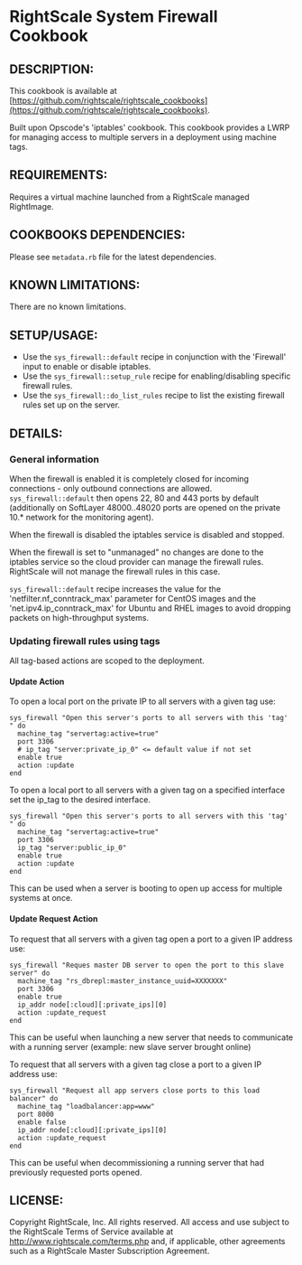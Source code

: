 # RightScale System Firewall Cookbook

## DESCRIPTION:

This cookbook is available at [https://github.com/rightscale/rightscale_cookbooks](https://github.com/rightscale/rightscale_cookbooks).

Built upon Opscode's 'iptables' cookbook. This cookbook provides a LWRP for
managing access to multiple servers in a deployment using machine tags.

## REQUIREMENTS:

Requires a virtual machine launched from a RightScale managed RightImage.

## COOKBOOKS DEPENDENCIES:

Please see `metadata.rb` file for the latest dependencies.

## KNOWN LIMITATIONS:

There are no known limitations.

## SETUP/USAGE:

* Use the `sys_firewall::default` recipe in conjunction with the
  'Firewall' input to enable or disable iptables.
* Use the `sys_firewall::setup_rule` recipe for enabling/disabling
  specific firewall rules.
* Use the `sys_firewall::do_list_rules` recipe to list the existing
  firewall rules set up on the server.

## DETAILS:

### General information

When the firewall is enabled it is completely closed for incoming connections -
only outbound connections are allowed. `sys_firewall::default`
then opens 22, 80 and 443 ports by default
(additionally on SoftLayer 48000..48020 ports are opened on the private 10.*
network for the monitoring agent).

When the firewall is disabled the iptables service is disabled and stopped.

When the firewall is set to "unmanaged" no changes are done to the iptables
service so the cloud provider can manage the firewall rules. RightScale will
not manage the firewall rules in this case.

`sys_firewall::default` recipe increases the value for the
'netfilter.nf_conntrack_max' parameter for CentOS images and
the 'net.ipv4.ip_conntrack_max' for Ubuntu and RHEL images to avoid dropping
packets on high-throughput systems.

### Updating firewall rules using tags

All tag-based actions are scoped to the deployment.

#### Update Action

To open a local port on the private IP to all servers with a given tag use:

    sys_firewall "Open this server's ports to all servers with this 'tag' " do
      machine_tag "servertag:active=true"
      port 3306
      # ip_tag "server:private_ip_0" <= default value if not set
      enable true
      action :update
    end

To open a local port to all servers with a given tag on a specified interface
set the ip_tag to the desired interface.

    sys_firewall "Open this server's ports to all servers with this 'tag' " do
      machine_tag "servertag:active=true"
      port 3306
      ip_tag "server:public_ip_0"
      enable true
      action :update
    end

This can be used when a server is booting to open up access for multiple systems
at once.

#### Update Request Action

To request that all servers with a given tag open a port to a given IP address
use:

    sys_firewall "Reques master DB server to open the port to this slave server" do
      machine_tag "rs_dbrepl:master_instance_uuid=XXXXXXX"
      port 3306
      enable true
      ip_addr node[:cloud][:private_ips][0]
      action :update_request
    end

This can be useful when launching a new server that needs to communicate with
a running server (example: new slave server brought online)

To request that all servers with a given tag close a port to a given IP address
use:

    sys_firewall "Request all app servers close ports to this load balancer" do
      machine_tag "loadbalancer:app=www"
      port 8000
      enable false
      ip_addr node[:cloud][:private_ips][0]
      action :update_request
    end

This can be useful when decommissioning a running server that had previously
requested ports opened.

## LICENSE:

Copyright RightScale, Inc. All rights reserved.
All access and use subject to the RightScale Terms of Service available at
http://www.rightscale.com/terms.php and, if applicable, other agreements
such as a RightScale Master Subscription Agreement.
